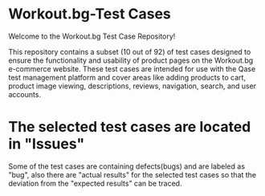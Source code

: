 # Workout.bg-Test Cases
Welcome to the Workout.bg Test Case Repository!

This repository contains a subset (10 out of 92) of test cases designed to ensure the functionality and usability of product pages on the Workout.bg e-commerce website. These test cases are intended for use with the Qase test management platform and cover areas like adding products to cart, product image viewing, descriptions, reviews, navigation, search, and user accounts.

# The selected test cases are located in "Issues"
Some of the test cases are containing defects(bugs) and are labeled as "bug", also there are "actual results" for the selected test cases so that the deviation from the "expected results" can be traced.
